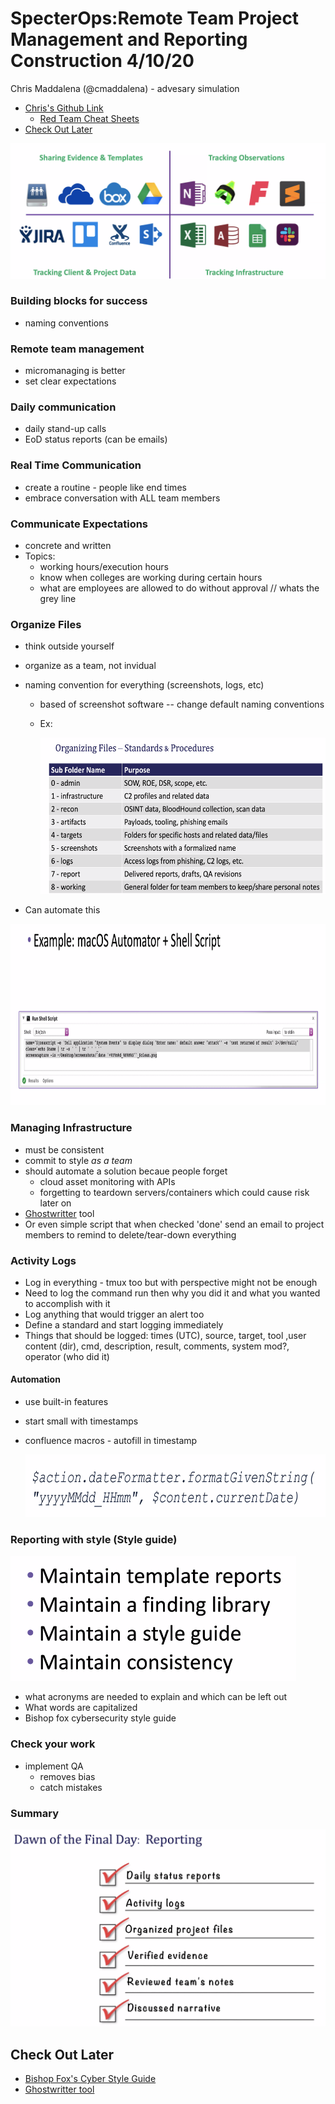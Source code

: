 # SpecterOps:Remote Team Project Management and Reporting Construction 4/10/20

Chris Maddalena (@cmaddalena) - advesary simulation 

- [Chris's Github Link](https://github.com/ChrisMaddalena)
  - [Red Team Cheat Sheets](https://github.com/chrismaddalena/RedTeamMemory/blob/master/Mimikatz.md)
- [Check Out Later](#Check-Out-Later)



<img src="SpecterOps_TeamMgmtandReporting.assets/image-20200410140449602.png" alt="the many collab tools" style="zoom:50%;" />



### Building blocks for success

- naming conventions

### Remote team management

- micromanaging is better
- set clear expectations

### Daily communication

- daily stand-up calls
- EoD status reports (can be emails)

### Real Time Communication

- create a routine - people like end times 
- embrace conversation with ALL team members

### Communicate Expectations

- concrete and written
- Topics:
  - working hours/execution hours
  - know when colleges are working during certain hours
  - what are employees are allowed to do without approval // whats the grey line

### Organize Files

- think outside yourself

- organize as a team, not invidual

- naming convention for everything (screenshots, logs, etc)

  - based of screenshot software -- change default naming conventions

  - Ex: 

    <img src="SpecterOps_TeamMgmtandReporting.assets/image-20200410142232154.png" alt="ex_ofS&P" height="250"/>

- Can automate this

<img src="SpecterOps_TeamMgmtandReporting.assets/image-20200410142415286.png" alt="ex_automation" height="290" size="zoom130%"/>



### Managing Infrastructure

- must be consistent
- commit to style *as a team*
- should automate a solution becaue people forget
  - cloud asset monitoring with APIs
  - forgetting to teardown servers/containers which could cause risk later on
- [Ghostwritter](https://posts.specterops.io/introducing-ghostwriter-part-1-61e7bd014aff) tool
- Or even simple script that when checked 'done' send an email to project members to remind to delete/tear-down everything



### Activity Logs

- Log in everything - tmux too but with perspective might not be enough
- Need to log the command run then why you did it and what you wanted to accomplish with it
- Log anything that would trigger an alert too
- Define a standard and start logging immediately
- Things that should be logged: times (UTC), source, target, tool ,user content (dir), cmd, description, result, comments, system mod?, operator (who did it)

#### Automation

- use built-in features
- start small with timestamps

- confluence macros - autofill in timestamp

  <img src="SpecterOps_TeamMgmtandReporting.assets/image-20200410143721814.png" alt="image-20200410143721814" height="200" style="zoom:50%;" />



### Reporting with style (Style guide)

<img src="SpecterOps_TeamMgmtandReporting.assets/image-20200410144356165.png" height="200"/>

- what acronyms are needed to explain and which can be left out
- What words are capitalized
- Bishop fox cybersecurity style guide

### Check your work

- implement QA
  - removes bias
  - catch mistakes



### Summary

<img src="SpecterOps_TeamMgmtandReporting.assets/image-20200410144031173.png" alt="image-20200410144031173" style="zoom:50%;" />



## Check Out Later

- [Bishop Fox's Cyber Style Guide](https://know.bishopfox.com/hubfs/mkt-collateral/Bishop-Fox-Cybersecurity-Style-Guide-V1-1.pdf)
- [Ghostwritter tool](https://github.com/GhostManager/Ghostwriter)

